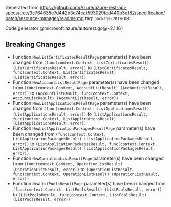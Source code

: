 Generated from https://github.com/Azure/azure-rest-api-specs/tree/3c764635e7d442b3e74caf593029fcd440b3ef82/specification/batch/resource-manager/readme.md tag: `package-2019-08`

Code generator @microsoft.azure/autorest.go@~2.1.161

## Breaking Changes

- Function `NewListCertificatesResultPage` parameter(s) have been changed from `(func(context.Context, ListCertificatesResult) (ListCertificatesResult, error))` to `(ListCertificatesResult, func(context.Context, ListCertificatesResult) (ListCertificatesResult, error))`
- Function `NewAccountListResultPage` parameter(s) have been changed from `(func(context.Context, AccountListResult) (AccountListResult, error))` to `(AccountListResult, func(context.Context, AccountListResult) (AccountListResult, error))`
- Function `NewListApplicationsResultPage` parameter(s) have been changed from `(func(context.Context, ListApplicationsResult) (ListApplicationsResult, error))` to `(ListApplicationsResult, func(context.Context, ListApplicationsResult) (ListApplicationsResult, error))`
- Function `NewListApplicationPackagesResultPage` parameter(s) have been changed from `(func(context.Context, ListApplicationPackagesResult) (ListApplicationPackagesResult, error))` to `(ListApplicationPackagesResult, func(context.Context, ListApplicationPackagesResult) (ListApplicationPackagesResult, error))`
- Function `NewOperationListResultPage` parameter(s) have been changed from `(func(context.Context, OperationListResult) (OperationListResult, error))` to `(OperationListResult, func(context.Context, OperationListResult) (OperationListResult, error))`
- Function `NewListPoolsResultPage` parameter(s) have been changed from `(func(context.Context, ListPoolsResult) (ListPoolsResult, error))` to `(ListPoolsResult, func(context.Context, ListPoolsResult) (ListPoolsResult, error))`
